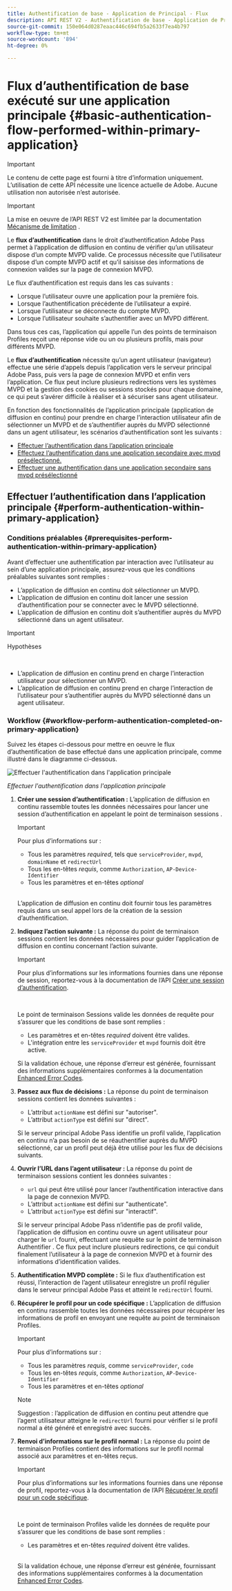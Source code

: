 ```yaml
---
title: Authentification de base - Application de Principal - Flux
description: API REST V2 - Authentification de base - Application de Principal - Flux
source-git-commit: 150e064d0287eaac446c694fb5a2633f7ea4b797
workflow-type: tm+mt
source-wordcount: '894'
ht-degree: 0%

---
```



# Flux d’authentification de base exécuté sur une application principale {#basic-authentication-flow-performed-within-primary-application}

>[!IMPORTANT]
>
> Le contenu de cette page est fourni à titre d’information uniquement. L’utilisation de cette API nécessite une licence actuelle de Adobe. Aucune utilisation non autorisée n’est autorisée.

>[!IMPORTANT]
>
> La mise en oeuvre de l’API REST V2 est limitée par la documentation [Mécanisme de limitation](/help/authentication/throttling-mechanism.md) .

Le **flux d’authentification** dans le droit d’authentification Adobe Pass permet à l’application de diffusion en continu de vérifier qu’un utilisateur dispose d’un compte MVPD valide. Ce processus nécessite que l’utilisateur dispose d’un compte MVPD actif et qu’il saisisse des informations de connexion valides sur la page de connexion MVPD.

Le flux d’authentification est requis dans les cas suivants :

* Lorsque l’utilisateur ouvre une application pour la première fois.
* Lorsque l’authentification précédente de l’utilisateur a expiré.
* Lorsque l’utilisateur se déconnecte du compte MVPD.
* Lorsque l’utilisateur souhaite s’authentifier avec un MVPD différent.

Dans tous ces cas, l’application qui appelle l’un des points de terminaison Profiles reçoit une réponse vide ou un ou plusieurs profils, mais pour différents MVPD.

Le **flux d’authentification** nécessite qu’un agent utilisateur (navigateur) effectue une série d’appels depuis l’application vers le serveur principal Adobe Pass, puis vers la page de connexion MVPD et enfin vers l’application. Ce flux peut inclure plusieurs redirections vers les systèmes MVPD et la gestion des cookies ou sessions stockés pour chaque domaine, ce qui peut s’avérer difficile à réaliser et à sécuriser sans agent utilisateur.

En fonction des fonctionnalités de l’application principale (application de diffusion en continu) pour prendre en charge l’interaction utilisateur afin de sélectionner un MVPD et de s’authentifier auprès du MVPD sélectionné dans un agent utilisateur, les scénarios d’authentification sont les suivants :

* [Effectuer l’authentification dans l’application principale](./rest-api-v2-basic-authentication-primary-application-flow.md)
* [Effectuez l’authentification dans une application secondaire avec mvpd présélectionné.](./rest-api-v2-basic-authentication-secondary-application-flow.md)
* [Effectuer une authentification dans une application secondaire sans mvpd présélectionné](./rest-api-v2-basic-authentication-secondary-application-flow.md)

## Effectuer l’authentification dans l’application principale {#perform-authentication-within-primary-application}

### Conditions préalables {#prerequisites-perform-authentication-within-primary-application}

Avant d’effectuer une authentification par interaction avec l’utilisateur au sein d’une application principale, assurez-vous que les conditions préalables suivantes sont remplies :

* L’application de diffusion en continu doit sélectionner un MVPD.
* L’application de diffusion en continu doit lancer une session d’authentification pour se connecter avec le MVPD sélectionné.
* L’application de diffusion en continu doit s’authentifier auprès du MVPD sélectionné dans un agent utilisateur.

>[!IMPORTANT]
>
> Hypothèses
>
> <br/>
> 
> * L’application de diffusion en continu prend en charge l’interaction utilisateur pour sélectionner un MVPD.
> * L’application de diffusion en continu prend en charge l’interaction de l’utilisateur pour s’authentifier auprès du MVPD sélectionné dans un agent utilisateur.

### Workflow {#workflow-perform-authentication-completed-on-primary-application}

Suivez les étapes ci-dessous pour mettre en oeuvre le flux d’authentification de base effectué dans une application principale, comme illustré dans le diagramme ci-dessous.

![Effectuer l&#39;authentification dans l&#39;application principale](../../../assets/rest-api-v2/flows/basic-access-flows/rest-api-v2-perform-authentication-within-primary-application.png)

*Effectuer l&#39;authentification dans l&#39;application principale*

1. **Créer une session d’authentification :** L’application de diffusion en continu rassemble toutes les données nécessaires pour lancer une session d’authentification en appelant le point de terminaison sessions .

   >[!IMPORTANT]
   >
   > Pour plus d’informations sur :[](../../apis/sessions-apis/rest-api-v2-sessions-apis-create-authentication-session.md)
   > 
   > * Tous les paramètres _required_, tels que `serviceProvider`, `mvpd`, `domainName` et `redirectUrl`
   > * Tous les en-têtes _requis_, comme `Authorization`, `AP-Device-Identifier`
   > * Tous les paramètres et en-têtes _optional_
   > 
   > <br/>
   > 
   > L’application de diffusion en continu doit fournir tous les paramètres requis dans un seul appel lors de la création de la session d’authentification.

1. **Indiquez l’action suivante :** La réponse du point de terminaison sessions contient les données nécessaires pour guider l’application de diffusion en continu concernant l’action suivante.

   >[!IMPORTANT]
   >
   > Pour plus d’informations sur les informations fournies dans une réponse de session, reportez-vous à la documentation de l’API [Créer une session d’authentification](../../apis/sessions-apis/rest-api-v2-sessions-apis-create-authentication-session.md).
   > 
   > <br/>
   > 
   > Le point de terminaison Sessions valide les données de requête pour s’assurer que les conditions de base sont remplies :
   >
   > * Les paramètres et en-têtes _required_ doivent être valides.
   > * L&#39;intégration entre les `serviceProvider` et `mvpd` fournis doit être active.
   > 
   > Si la validation échoue, une réponse d’erreur est générée, fournissant des informations supplémentaires conformes à la documentation [Enhanced Error Codes](../../../enhanced-error-codes.md).

1. **Passez aux flux de décisions :** La réponse du point de terminaison sessions contient les données suivantes :
   * L’attribut `actionName` est défini sur &quot;autoriser&quot;.
   * L’attribut `actionType` est défini sur &quot;direct&quot;.

   Si le serveur principal Adobe Pass identifie un profil valide, l’application en continu n’a pas besoin de se réauthentifier auprès du MVPD sélectionné, car un profil peut déjà être utilisé pour les flux de décisions suivants.

1. **Ouvrir l’URL dans l’agent utilisateur :** La réponse du point de terminaison sessions contient les données suivantes :
   * `url` qui peut être utilisé pour lancer l’authentification interactive dans la page de connexion MVPD.
   * L’attribut `actionName` est défini sur &quot;authenticate&quot;.
   * L’attribut `actionType` est défini sur &quot;interactif&quot;.

   Si le serveur principal Adobe Pass n’identifie pas de profil valide, l’application de diffusion en continu ouvre un agent utilisateur pour charger le `url` fourni, effectuant une requête sur le point de terminaison Authentifier . Ce flux peut inclure plusieurs redirections, ce qui conduit finalement l’utilisateur à la page de connexion MVPD et à fournir des informations d’identification valides.

1. **Authentification MVPD complète :** Si le flux d’authentification est réussi, l’interaction de l’agent utilisateur enregistre un profil régulier dans le serveur principal Adobe Pass et atteint le `redirectUrl` fourni.

1. **Récupérer le profil pour un code spécifique :** L’application de diffusion en continu rassemble toutes les données nécessaires pour récupérer les informations de profil en envoyant une requête au point de terminaison Profiles.

   >[!IMPORTANT]
   >
   > Pour plus d’informations sur :[](../../apis/profiles-apis/rest-api-v2-profiles-apis-retrieve-profile-for-specific-code.md)
   >
   > * Tous les paramètres _requis_, comme `serviceProvider`, `code`
   > * Tous les en-têtes _requis_, comme `Authorization`, `AP-Device-Identifier`
   > * Tous les paramètres et en-têtes _optional_

   >[!NOTE]
   >
   > Suggestion : l’application de diffusion en continu peut attendre que l’agent utilisateur atteigne le `redirectUrl` fourni pour vérifier si le profil normal a été généré et enregistré avec succès.

1. **Renvoi d’informations sur le profil normal :** La réponse du point de terminaison Profiles contient des informations sur le profil normal associé aux paramètres et en-têtes reçus.

   >[!IMPORTANT]
   >
   > Pour plus d’informations sur les informations fournies dans une réponse de profil, reportez-vous à la documentation de l’API [Récupérer le profil pour un code spécifique](../../apis/profiles-apis/rest-api-v2-profiles-apis-retrieve-profile-for-specific-code.md).
   > 
   > <br/>
   > 
   > Le point de terminaison Profiles valide les données de requête pour s’assurer que les conditions de base sont remplies :
   >
   > * Les paramètres et en-têtes _required_ doivent être valides.
   >
   > <br/>
   > 
   > Si la validation échoue, une réponse d’erreur est générée, fournissant des informations supplémentaires conformes à la documentation [Enhanced Error Codes](../../../enhanced-error-codes.md).
